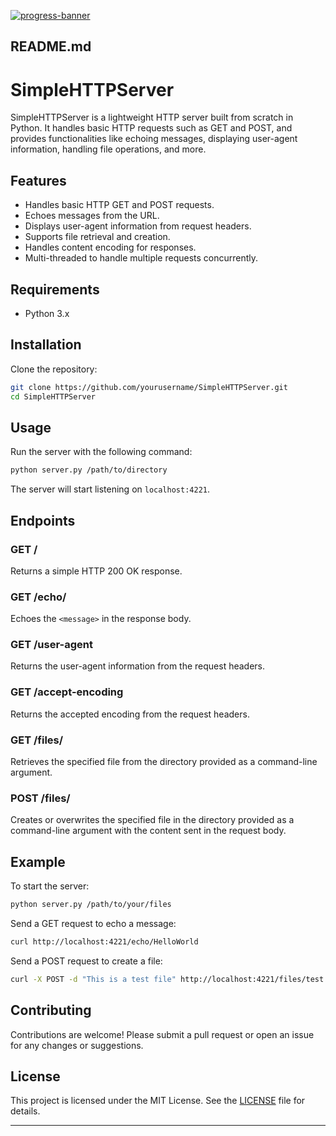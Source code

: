 [![progress-banner](https://backend.codecrafters.io/progress/http-server/52113345-eb45-4679-a634-4688313beec8)](https://app.codecrafters.io/users/codecrafters-bot?r=2qF)

## README.md

# SimpleHTTPServer

SimpleHTTPServer is a lightweight HTTP server built from scratch in Python. It handles basic HTTP requests such as GET and POST, and provides functionalities like echoing messages, displaying user-agent information, handling file operations, and more.

## Features

- Handles basic HTTP GET and POST requests.
- Echoes messages from the URL.
- Displays user-agent information from request headers.
- Supports file retrieval and creation.
- Handles content encoding for responses.
- Multi-threaded to handle multiple requests concurrently.

## Requirements

- Python 3.x

## Installation

Clone the repository:

```bash
git clone https://github.com/yourusername/SimpleHTTPServer.git
cd SimpleHTTPServer
```

## Usage

Run the server with the following command:

```bash
python server.py /path/to/directory
```

The server will start listening on `localhost:4221`.

## Endpoints

### GET /

Returns a simple HTTP 200 OK response.

### GET /echo/<message>

Echoes the `<message>` in the response body.

### GET /user-agent

Returns the user-agent information from the request headers.

### GET /accept-encoding

Returns the accepted encoding from the request headers.

### GET /files/<filename>

Retrieves the specified file from the directory provided as a command-line argument.

### POST /files/<filename>

Creates or overwrites the specified file in the directory provided as a command-line argument with the content sent in the request body.

## Example

To start the server:

```bash
python server.py /path/to/your/files
```

Send a GET request to echo a message:

```bash
curl http://localhost:4221/echo/HelloWorld
```

Send a POST request to create a file:

```bash
curl -X POST -d "This is a test file" http://localhost:4221/files/test.txt
```

## Contributing

Contributions are welcome! Please submit a pull request or open an issue for any changes or suggestions.

## License

This project is licensed under the MIT License. See the [LICENSE](LICENSE) file for details.

---
